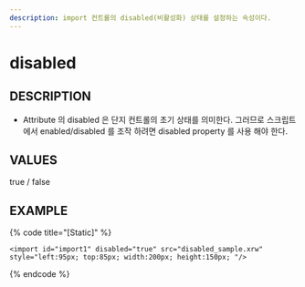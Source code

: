 ```yaml
---
description: import 컨트롤의 disabled(비활성화) 상태를 설정하는 속성이다.
---
```


# disabled

## DESCRIPTION



* Attribute 의 disabled 은 단지 컨트롤의 초기 상태를 의미한다. 그러므로 스크립트에서 enabled/disabled 를 조작 하려면 disabled property 를 사용 해야 한다.

## VALUES

true / false

## EXAMPLE

{% code title="\[Static\]" %}
```markup
<import id="import1" disabled="true" src="disabled_sample.xrw" 
style="left:95px; top:85px; width:200px; height:150px; "/> 
```
{% endcode %}

